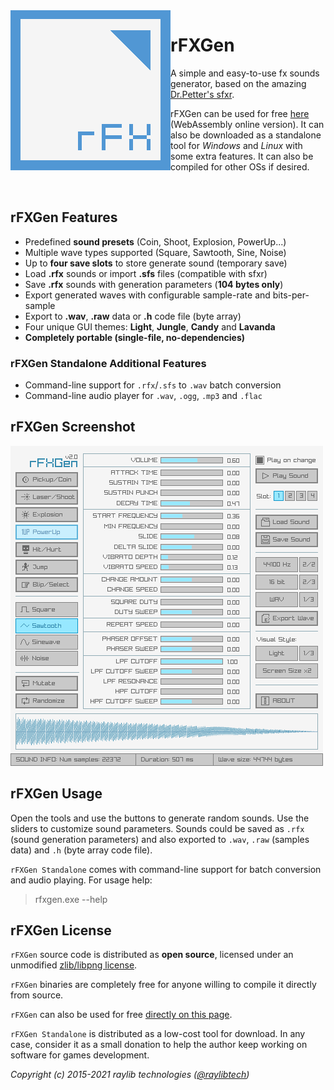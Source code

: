 <img align="left" src="logo/rfxgen_256x256.png" width=256>

# rFXGen
A simple and easy-to-use fx sounds generator, based on the amazing [Dr.Petter's sfxr](http://www.drpetter.se/project_sfxr.html).

rFXGen can be used for free [here](https://raylibtech.itch.io/rfxgen) (WebAssembly online version). It can also be downloaded as a standalone tool for _Windows_ and _Linux_ with some extra features. It can also be compiled for other OSs if desired.

<br>

## rFXGen Features

 - Predefined **sound presets** (Coin, Shoot, Explosion, PowerUp...)
 - Multiple wave types supported (Square, Sawtooth, Sine, Noise)
 - Up to **four save slots** to store generate sound (temporary save)
 - Load **.rfx** sounds or import **.sfs** files (compatible with sfxr)
 - Save **.rfx** sounds with generation parameters (**104 bytes only**)
 - Export generated waves with configurable sample-rate and bits-per-sample
 - Export to **.wav**, **.raw** data or **.h** code file (byte array)
 - Four unique GUI themes: **Light**, **Jungle**, **Candy** and **Lavanda**
 - **Completely portable (single-file, no-dependencies)**
 
### rFXGen Standalone Additional Features

 - Command-line support for `.rfx`/`.sfs` to `.wav` batch conversion
 - Command-line audio player for `.wav`, `.ogg`, `.mp3` and `.flac`

## rFXGen Screenshot

![rFXGen light interface](screenshots/rfxgen_v200_light_shot01.png)
 
## rFXGen Usage

Open the tools and use the buttons to generate random sounds. Use the sliders to customize sound parameters.
Sounds could be saved as `.rfx` (sound generation parameters) and also exported to `.wav`, `.raw` (samples data) and `.h` (byte array code file). 

`rFXGen Standalone` comes with command-line support for batch conversion and audio playing. For usage help:

 > rfxgen.exe --help

## rFXGen License

`rFXGen` source code is distributed as **open source**, licensed under an unmodified [zlib/libpng license](LICENSE).

`rFXGen` binaries are completely free for anyone willing to compile it directly from source.

`rFXGen` can also be used for free [directly on this page](https://raylibtech.itch.io/rfxgen). 

`rFXGen Standalone` is distributed as a low-cost tool for download. In any case, consider it as a small donation to help the author keep working on software for games development.

*Copyright (c) 2015-2021 raylib technologies ([@raylibtech](https://twitter.com/raylibtech))*
